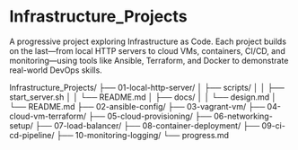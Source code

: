 # Infrastructure_Projects
A progressive project exploring Infrastructure as Code. Each project builds on the last—from local HTTP servers to cloud VMs, containers, CI/CD, and monitoring—using tools like Ansible, Terraform, and Docker to demonstrate real-world DevOps skills.


Infrastructure_Projects/
├── 01-local-http-server/
│   ├── scripts/
│   │   ├── start_server.sh
│   │   └── README.md
│   ├── docs/
│   │   └── design.md
│   └── README.md
├── 02-ansible-config/
├── 03-vagrant-vm/
├── 04-cloud-vm-terraform/
├── 05-cloud-provisioning/
├── 06-networking-setup/
├── 07-load-balancer/
├── 08-container-deployment/
├── 09-ci-cd-pipeline/
├── 10-monitoring-logging/
└── progress.md
